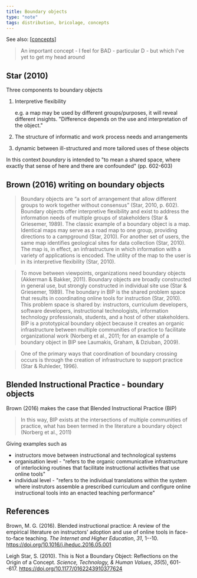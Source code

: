 ```yaml
---
title: Boundary objects
type: "note"
tags: distribution, bricolage, concepts
---
```


See also: [[concepts]]

> An important concept - I feel for BAD - particular D - but which I've yet to get my head around

## Star (2010)

Three components to boundary objects

1. Interpretive flexibility

    e.g. a map may be used by different groups/purposes, it will reveal different insights. "Difference depends on the use and interpretation of the object."
2. The structure of informatic and work process needs and arrangements
3. dynamic between ill-structured and more tailored uses of these objects

In this context _boundary_ is intended to "to mean a shared space, where exactly that sense of here and there are confounded" (pp. 602-603)

## Brown (2016) writing on boundary objects

> Boundary objects are “a sort of arrangement that allow different groups to work together without consensus” (Star, 2010, p. 602). Boundary objects offer interpretive flexibility and exist to address the information needs of multiple groups of stakeholders (Star & Griesemer, 1989). The classic example of a boundary object is a map. Identical maps may serve as a road map to one group, providing directions to a campground (Star, 2010). For another set of users, the same map identifies geological sites for data collection (Star, 2010). The map is, in effect, an infrastructure in which information with a variety of applications is encoded. The utility of the map to the user is in its interpretive flexibility (Star, 2010).

> To move between viewpoints, organizations need boundary objects (Akkerman & Bakker, 2011). Boundary objects are broadly constructed in general use, but strongly constructed in individual site use (Star & Griesemer, 1989). The boundary in BIP is the shared problem space that results in coordinating online tools for instruction (Star, 2010). This problem space is shared by: instructors, curriculum developers, software developers, instructional technologists, information technology professionals, students, and a host of other stakeholders. BIP is a prototypical boundary object because it creates an organic infrastructure between multiple communities of practice to facilitate organizational work (Norberg et al., 2011; for an example of a boundary object in BIP see Laumakis, Graham, & Dziuban, 2009).

> One of the primary ways that coordination of boundary crossing occurs is through the creation of infrastructure to support practice (Star & Ruhleder, 1996).

## Blended Instructional Practice - boundary objects

Brown (2016) makes the case that Blended Instructional Practice (BIP) 

> In this way, BIP exists at the intersections of multiple communities of practice, what has been termed in the literature a boundary object (Norberg et al., 2011)

Giving examples such as

- instructors move between instructional and technological systems
- organisation level - "refers to the organic communicative infrastructure of interlocking routines that facilitate instructional activities that use online tools"
- individual level - "refers to the individual translations within the system where instrutors assemble a prescribed curriculum and configure online instructional tools into an enacted teaching performance"

## References

Brown, M. G. (2016). Blended instructional practice: A review of the empirical literature on instructors' adoption and use of online tools in face-to-face teaching. *The Internet and Higher Education*, *31*, 1--10\. <https://doi.org/10.1016/j.iheduc.2016.05.001>

Leigh Star, S. (2010). This is Not a Boundary Object: Reflections on the Origin of a Concept. *Science, Technology, & Human Values*, *35*(5), 601--617\. <https://doi.org/10.1177/0162243910377624>

[//begin]: # "Autogenerated link references for markdown compatibility"
[concepts]: ../concepts/concepts "Concepts"
[//end]: # "Autogenerated link references"